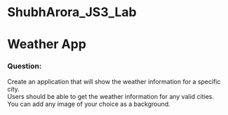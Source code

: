 # ShubhArora_JS3_Lab
<h1>Weather App</h1>
<h3>Question:</h3>
Create an application that will show the weather information for a specific city.
<br>
Users should be able to get the weather information for any valid cities.
<br>
You can add any image of your choice as a background.
